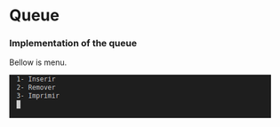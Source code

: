 # Queue
### Implementation of the queue

Bellow is menu.

![menu](https://github.com/lucasnamac/Queue/blob/main/data/screenshot/menu.png)

